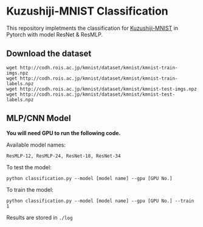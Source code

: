 # Kuzushiji-MNIST Classification

This repository impletments the classification for [Kuzushiji-MNIST](https://github.com/rois-codh/kmnist) in Pytorch with model ResNet & ResMLP.



## Download the dataset

```shell
wget http://codh.rois.ac.jp/kmnist/dataset/kmnist/kmnist-train-imgs.npz
wget http://codh.rois.ac.jp/kmnist/dataset/kmnist/kmnist-train-labels.npz
wget http://codh.rois.ac.jp/kmnist/dataset/kmnist/kmnist-test-imgs.npz
wget http://codh.rois.ac.jp/kmnist/dataset/kmnist/kmnist-test-labels.npz
```



## MLP/CNN Model

**You will need GPU to run the following code.**

Available model names:

```
ResMLP-12, ResMLP-24, ResNet-18, ResNet-34
```

To test the model:

```shell
python classification.py --model [model name] --gpu [GPU No.]
```

To train the model:

```shell
python classification.py --model [model name] --gpu [GPU No.] --train 1
```

Results are stored in `./log`
